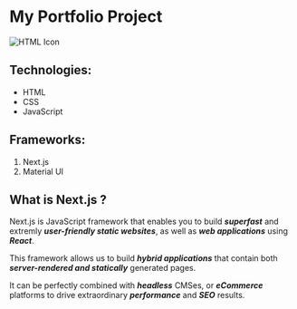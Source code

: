 # My Portfolio Project

![HTML Icon](https://iconscout.com/icon/html5-2474805)

## Technologies:

- HTML
- CSS
- JavaScript

## Frameworks:

1. Next.js
2. Material UI

## What is Next.js ?

Next.js is JavaScript framework that enables you to build **_superfast_** and extremly **_user-friendly static websites_**, as well as **_web applications_** using **_React_**.

This framework allows us to build **_hybrid applications_** that contain both **_server-rendered and statically_** generated pages.

It can be perfectly combined with **_headless_** CMSes, or **_eCommerce_** platforms to drive extraordinary **_performance_** and **_SEO_** results.

